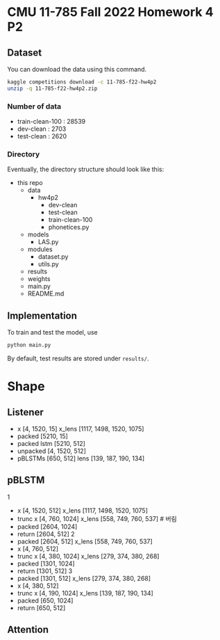 # CMU 11-785 Fall 2022 Homework 4 P2

## Dataset

You can download the data using this command.

```bash
kaggle competitions download -c 11-785-f22-hw4p2
unzip -q 11-785-f22-hw4p2.zip
```
### Number of data
- train-clean-100 : 28539
- dev-clean : 2703
- test-clean : 2620

### Directory
Eventually, the directory structure should look like this:

* this repo
  * data
    * hw4p2
      * dev-clean
      * test-clean
      * train-clean-100
      * phonetices.py
  * models
    * LAS.py
  * modules
    * dataset.py
    * utils.py
  * results
  * weights
  * main.py
  * README.md

## Implementation

To train and test the model, use

```bash
python main.py 
```
By default, test results are stored under `results/`.

# Shape

## Listener
- x [4, 1520, 15] x_lens [1117, 1498, 1520, 1075]
- packed       [5210, 15]
- packed lstm  [5210, 512]
- unpacked     [4, 1520, 512]
- pBLSTMs [650, 512] lens [139, 187, 190, 134]

## pBLSTM 
1
- x [4, 1520, 512] x_lens [1117, 1498, 1520, 1075]
- trunc x [4, 760, 1024] x_lens [558, 749, 760, 537] # 버림
- packed [2604, 1024]
- return [2604, 512]
2
- packed [2604, 512] x_lens [558, 749, 760, 537]
- x [4, 760, 512]
- trunc x [4, 380, 1024] x_lens [279, 374, 380, 268]
- packed [1301, 1024]
- return [1301, 512]
3
- packed [1301, 512] x_lens [279, 374, 380, 268]
- x [4, 380, 512]
- trunc x [4, 190, 1024] x_lens [139, 187, 190, 134]
- packed [650, 1024]
- return [650, 512]

## Attention